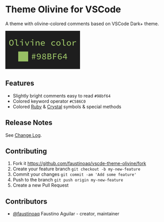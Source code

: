 # Theme Olivine for VSCode

A theme with olivine-colored comments based on VSCode Dark+ theme.

![color](https://raw.githubusercontent.com/faustinoaq/vscode-theme-olivine/master/images/olivine.png)

## Features

- Slightly bright comments easy to read `#98bf64`
- Colored keyword operator `#C586C0`
- Colored [Ruby](https://www.ruby-lang.org/) & [Crystal](https://crystal-lang.org/) symbols  & special methods

## Release Notes

See [Change Log](https://github.com/faustinoaq/vscode-theme-olivine/blob/master/CHANGELOG.md).

## Contributing

1. Fork it https://github.com/faustinoaq/vscde-theme-olivine/fork
2. Create your feature branch `git checkout -b my-new-feature`
3. Commit your changes `git commit -am 'Add some feature'`
4. Push to the branch `git push origin my-new-feature`
5. Create a new Pull Request

## Contributors

- [@faustinoaq](https://github.com/faustinoaq) Faustino Aguilar - creator, maintainer
